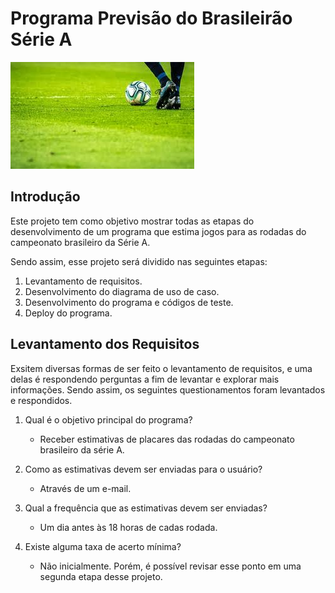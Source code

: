# Programa Previsão do Brasileirão Série A

![Imagem de Futebol Ilustrativa](img/images.png)

## Introdução
Este projeto tem como objetivo mostrar todas as etapas do desenvolvimento de um programa que estima jogos para as rodadas do campeonato brasileiro da Série A.

Sendo assim, esse projeto será dividido nas seguintes etapas:
1. Levantamento de requisitos.
2. Desenvolvimento do diagrama de uso de caso.
3. Desenvolvimento do programa e códigos de teste.
4. Deploy do programa.

## Levantamento dos Requisitos 
Exsitem diversas formas de ser feito o levantamento de requisitos, e uma delas é respondendo perguntas a fim de levantar e explorar mais informações. Sendo assim, os seguintes questionamentos foram levantados e respondidos. 

1. Qual é o objetivo principal do programa?
    * Receber estimativas de placares das rodadas do campeonato brasileiro da série A.

2. Como as estimativas devem ser enviadas para o usuário?
    * Através de um e-mail.

3. Qual a frequência que as estimativas devem ser enviadas?
    * Um dia antes às 18 horas de cadas rodada. 

4. Existe alguma taxa de acerto mínima?
    * Não inicialmente. Porém, é possível revisar esse ponto em uma segunda etapa desse projeto.


